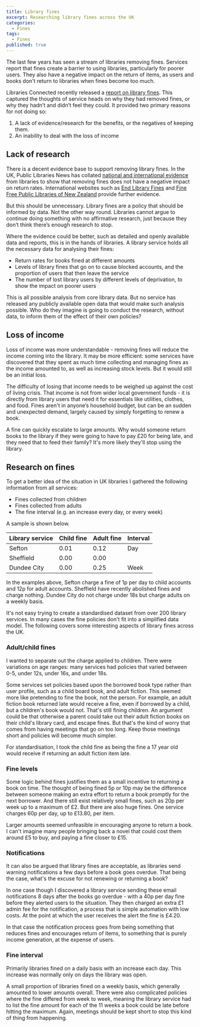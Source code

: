 ```yaml
---
title: Library fines
excerpt: Researching library fines across the UK
categories:
  - Fines
tags:
  - Fines
published: true
---
```


The last few years has seen a stream of libraries removing fines. Services report that fines create a barrier to using libraries, particularly for poorer users. They also have a negative impact on the return of items, as users and books don't return to libraries when fines become too much.

Libraries Connected recently released a [report on library fines](https://www.librariesconnected.org.uk/news/library-fine-survey-results-and-summary-report-revealed). This captured the thoughts of service heads on why they had removed fines, or why they hadn’t and didn’t feel they could. It provided two primary reasons for not doing so:

1. A lack of evidence/research for the benefits, or the negatives of keeping them.
2. An inability to deal with the loss of income

## Lack of research

There is a decent evidence base to support removing library fines. In the UK, Public Libraries News has collated [national and international evidence](https://www.publiclibrariesnews.com/about-public-libraries-news/abolishing-fines) from libraries to show that removing fines does not have a negative impact on return rates. International websites such as [End Library Fines](https://endlibraryfines.info/) and [Fine Free Public Libraries of New Zealand](https://finefreeaotearoa.org.nz/) provide further evidence.

But this should be unnecessary. Library fines are a policy that should be informed by data. Not the other way round. Libraries cannot argue to continue doing something with no affirmative research, just because they don’t think there’s enough research to stop.

Where the evidence could be better, such as detailed and openly available data and reports, this is in the hands of libraries. A library service holds all the necessary data for analysing their fines:

* Return rates for books fined at different amounts
* Levels of library fines that go on to cause blocked accounts, and the proportion of users that then leave the service
*   The number of lost library users by different levels of deprivation, to show the impact on poorer users

This is all possible analysis from core library data. But no service has released any publicly available open data that would make such analysis possible. Who do they imagine is going to conduct the research, without data, to inform them of the effect of their own policies?

## Loss of income

Loss of income was more understandable - removing fines will reduce the income coming into the library. It may be more efficient: some services have discovered that they spent as much time collecting and managing fines as the income amounted to, as well as increasing stock levels. But it would still be an initial loss. 

The difficulty of losing that income needs to be weighed up against the cost of living crisis. That income is not from wider local government funds - it is directly from library users that need it for essentials like utilities, clothes, and food. Fines aren't in anyone’s household budget, but can be an sudden and unexpected demand, largely caused by simply forgetting to renew a book.

A fine can quickly escalate to large amounts. Why would someone return books to the library if they were going to have to pay £20 for being late, and they need that to feed their family? It's more likely they'll stop using the library.

## Research on fines

To get a better idea of the situation in UK libraries I gathered the following information from all services:

* Fines collected from children
* Fines collected from adults
* The fine interval (e.g. an increase every day, or every week)

A sample is shown below.

| Library service | Child fine | Adult fine | Interval |
| ----------------- | ----------- | ------------ | ------- |        
| Sefton | 0.01 | 0.12 | Day |
| Sheffield | 0.00 | 0.00 | |
| Dundee City | 0.00 | 0.25 | Week |

In the examples above, Sefton charge a fine of 1p per day to child accounts and 12p for adult accounts. Sheffield have recently abolished fines and charge nothing. Dundee City do not charge under 18s but charge adults on a weekly basis.

It's not easy trying to create a standardised dataset from over 200 library services. In many cases the fine policies don't fit into a simplified data model. The following covers some interesting aspects of library fines across the UK.

### Adult/child fines

I wanted to separate out the charge applied to children. There were variations on age ranges: many services had policies that varied between 0-5, under 12s, under 16s, and under 18s.

Some services set policies based upon the borrowed book type rather than user profile, such as a child board book, and adult fiction. This seemed more like pretending to fine the book, not the person. For example, an adult fiction book returned late would receive a fine, even if borrowed by a child, but a children's book would not. That's still fining children. An argument could be that otherwise a parent could take out their adult fiction books on their child's library card, and escape fines. But that's the kind of worry that comes from having meetings that go on too long. Keep those meetings short and policies will become much simpler.

For standardisation, I took the child fine as being the fine a 17 year old would receive if returning an adult fiction item late.

### Fine levels

Some logic behind fines justifies them as a small incentive to returning a book on time. The thought of being fined 5p or 10p may be the difference between someone making an extra effort to return a book promptly for the next borrower. And there still exist relatively small fines, such as 20p per week up to a maximum of £2. But there are also huge fines. One service charges 60p per day, up to £13.80, per item.

Larger amounts seemed unfeasible in encouraging anyone to return a book. I can't imagine many people bringing back a novel that could cost them around £5 to buy, and paying a fine closer to £15.

### Notifications

It can also be argued that library fines are acceptable, as libraries send warning notifications a few days before a book goes overdue. That being the case, what's the excuse for not renewing or returning a book?

In one case though I discovered a library service sending these email notifications 8 days after the books go overdue - with a 40p per day fine before they alerted users to the situation. They then charged an extra £1 admin fee for the notification, a process that is simple automation with low costs. At the point at which the user receives the alert the fine is £4.20.

In that case the notification process goes from being something that reduces fines and encourages return of items, to something that is purely income generation, at the expense of users.

### Fine interval

Primarily libraries fined on a daily basis with an increase each day. This increase was normally only on days the library was open.

A small proportion of libraries fined on a weekly basis, which generally amounted to lower amounts overall. There were also complicated policies where the fine differed from week to week, meaning the library service had to list the fine amount for each of the 11 weeks a book could be late before hitting the maximum. Again, meetings should be kept short to stop this kind of thing from happening.

